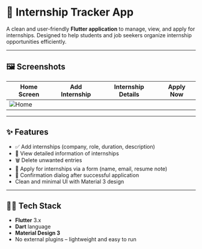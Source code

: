 # 📱 Internship Tracker App

A clean and user-friendly **Flutter application** to manage, view, and apply for internships. Designed to help students and job seekers organize internship opportunities efficiently.

---

## 🖼️ Screenshots

| Home Screen | Add Internship | Internship Details | Apply Now |
|-------------|----------------|--------------------|-----------|
| ![Home](<img width="956" alt="home" src="https://github.com/user-attachments/assets/9f53aa2f-493f-4cdb-882c-a1c3246aed49" />) 
---

## ✨ Features

- ✅ Add internships (company, role, duration, description)
- 📃 View detailed information of internships
- 🗑️ Delete unwanted entries
- 🧾 Apply for internships via a form (name, email, resume note)
- 💬 Confirmation dialog after successful application
- Clean and minimal UI with Material 3 design

---

## 🧑‍💻 Tech Stack

- **Flutter** 3.x
- **Dart** language
- **Material Design 3**
- No external plugins – lightweight and easy to run



